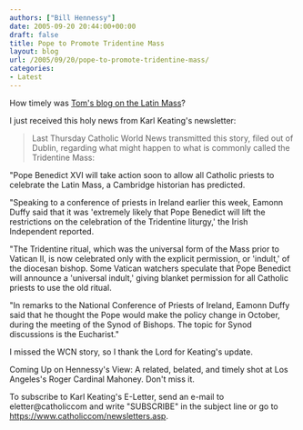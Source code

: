 ```yaml
---
authors: ["Bill Hennessy"]
date: 2005-09-20 20:44:00+00:00
draft: false
title: Pope to Promote Tridentine Mass
layout: blog
url: /2005/09/20/pope-to-promote-tridentine-mass/
categories:
- Latest
---
```


How timely was [Tom's blog on the Latin Mass](https://www.donegalexpress.net/2005-09-19/if-youre-catholic-do-you-think-its-a-sin-to-chant-meadows/#more-397)?

I just received this holy news from Karl Keating's newsletter:




> Last Thursday Catholic World News transmitted this story, filed out of Dublin, regarding what might happen to what is commonly called the Tridentine Mass:

"Pope Benedict XVI will take action soon to allow all Catholic priests to celebrate the Latin Mass, a Cambridge historian has predicted.

"Speaking to a conference of priests in Ireland earlier this week, Eamonn Duffy said that it was 'extremely likely that Pope Benedict will lift the restrictions on the celebration of the Tridentine liturgy,' the Irish Independent reported.

"The Tridentine ritual, which was the universal form of the Mass prior to Vatican II, is now celebrated only with the explicit permission, or 'indult,' of the diocesan bishop. Some Vatican watchers speculate that Pope Benedict will announce a 'universal indult,' giving blanket permission for all Catholic priests to use the old ritual.

"In remarks to the National Conference of Priests of Ireland, Eamonn Duffy said that he thought the Pope would make the policy change in October, during the meeting of the Synod of Bishops. The topic for Synod discussions is the Eucharist." 




I missed the WCN story, so I thank the Lord for Keating's update.

Coming Up on Hennessy's View:  A related, belated, and timely shot at Los Angeles's Roger Cardinal Mahoney.  Don't miss it.

To subscribe to Karl Keating's E-Letter, send an e-mail to eletter@catholiccom and write "SUBSCRIBE" in the subject line or go to https://www.catholiccom/newsletters.asp.


